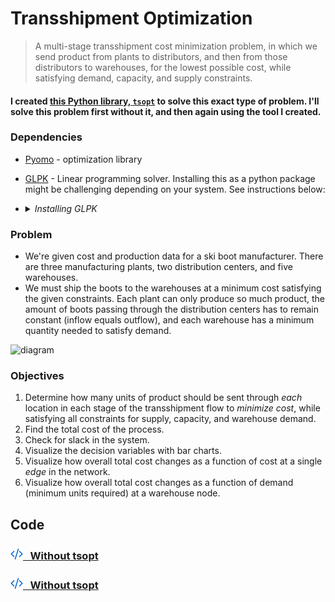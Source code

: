 # Transshipment Optimization

> A multi-stage transshipment cost minimization problem, in which we send product from plants to distributors, and then from those distributors to warehouses, for the lowest possible cost, while satisfying demand, capacity, and supply constraints.

#### I created [this Python library, `tsopt`](https://github.com/ryayoung/tsopt) to solve this exact type of problem. I'll solve this problem first without it, and then again using the tool I created.

### Dependencies
- [Pyomo](https://pyomo.readthedocs.io/en/stable/) - optimization library
- [GLPK](https://www.gnu.org/software/glpk/) - Linear programming solver. Installing this as a python package might be challenging depending on your system. See instructions below:

- <details>
    <summary><i>Installing GLPK</i></summary>

    - If using a conda environment, run `conda install -c conda-forge glpk`
    - I use standard Python virtual environments, and `pip install` does not work for me (Mac). However, if you're on a Mac, there is an easy solution. Assuming you have [homebrew](https://brew.sh/) installed, run `brew install glpk` and it will be install globally on your system.
    - If the above doesn't work or apply to you, please troubleshoot on google. Good luck!

    </details>


### Problem
- We're given cost and production data for a ski boot manufacturer. There are three manufacturing plants, two distribution centers, and five warehouses.
- We must ship the boots to the warehouses at a minimum cost satisfying the given constraints. Each plant can only produce so much product, the amount of boots passing through the distribution centers has to remain constant (inflow equals outflow), and each warehouse has a minimum quantity needed to satisfy demand.

<img width="400" alt="diagram" src="https://user-images.githubusercontent.com/90723578/177877288-5e4d91aa-05cc-45a4-b99f-fb63152a3e12.png">


### Objectives
1. Determine how many units of product should be sent through *each* location in each stage of the transshipment flow to *minimize cost*, while satisfying all constraints for supply, capacity, and warehouse demand.
2. Find the total cost of the process.
3. Check for slack in the system. 
4. Visualize the decision variables with bar charts.
5. Visualize how overall total cost changes as a function of cost at a single *edge* in the network.
6. Visualize how overall total cost changes as a function of demand (minimum units required) at a warehouse node.

## Code

### <a href="https://github.com/ryayoung/transshipment-optimization/blob/main/solution_without_tsopt.ipynb"><img src="https://github.com/ryayoung/icons/blob/main/svg/code.slash.blue.svg" height="20"/> &nbsp; Without tsopt</a>

### <a href="https://github.com/ryayoung/transshipment-optimization/blob/main/solution_with_tsopt.ipynb"><img src="https://github.com/ryayoung/icons/blob/main/svg/code.slash.blue.svg" height="20"/> &nbsp; Without tsopt</a>
